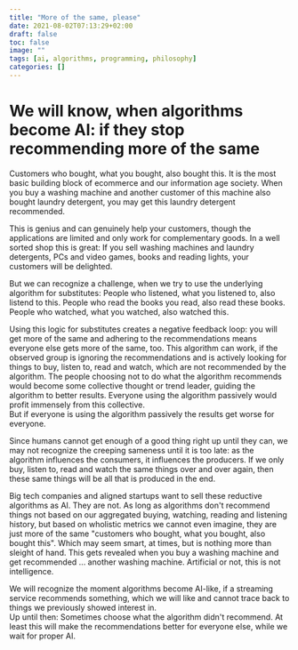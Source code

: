 ```yaml
---
title: "More of the same, please"
date: 2021-08-02T07:13:29+02:00
draft: false
toc: false
image: ""
tags: [ai, algorithms, programming, philosophy]
categories: []
---
```


# We will know, when algorithms become AI: if they stop recommending more of the same
<!--more-->
Customers who bought, what you bought, also bought this. It is the most basic building block of ecommerce and our information age society. When you buy a washing machine and another customer of this machine also bought laundry detergent, you may get this laundry detergent recommended.

This is genius and can genuinely help your customers, though the applications are limited and only work for complementary goods. In a well sorted shop this is great: If you sell washing machines and laundry detergents, PCs and video games, books and reading lights, your customers will be delighted.

But we can recognize a challenge, when we try to use the underlying algorithm for substitutes: People who listened, what you listened to, also listend to this. People who read the books you read, also read these books. People who watched, what you watched, also watched this.

Using this logic for substitutes creates a negative feedback loop: you will get more of the same and adhering to the recommendations means everyone else gets more of the same, too. This algorithm can work, if the observed group is ignoring the recommendations and is actively looking for things to buy, listen to, read and watch, which are not recommended by the algorithm. The people choosing not to do what the algorithm recommends would become some collective thought or trend leader, guiding the algorithm to better results. Everyone using the algorithm passively would profit immensely from this collective.<br />
But if everyone is using the algorithm passively the results get worse for everyone.

Since humans cannot get enough of a good thing right up until they can, we may not recognize the creeping sameness until it is too late: as the algorithm influences the consumers, it influences the producers. If we only buy, listen to, read and watch the same things over and over again, then these same things will be all that is produced in the end.

Big tech companies and aligned startups want to sell these reductive algorithms as AI. They are not. As long as algorithms don't recommend things not based on our aggregated buying, watching, reading and listening history, but based on wholistic metrics we cannot even imagine, they are just more of the same "customers who bought, what you bought, also bought this". Which may seem smart, at times, but is nothing more than sleight of hand. This gets revealed when you buy a washing machine and get recommended ... another washing machine. Artificial or not, this is not intelligence.

We will recognize the moment algorithms become AI-like, if a streaming service recommends something, which we will like and cannot trace back to things we previously showed interest in.<br />
Up until then: Sometimes choose what the algorithm didn't recommend. At least this will make the recommendations better for everyone else, while we wait for proper AI.
